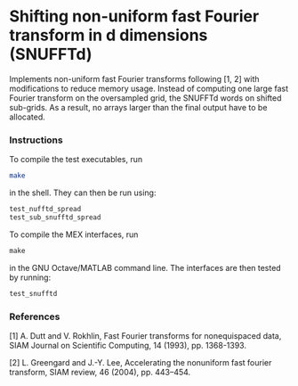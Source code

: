 # Shifting non-uniform fast Fourier transform in d dimensions (SNUFFTd)

Implements non-uniform fast Fourier transforms following [1, 2] with
modifications to reduce memory usage. Instead of computing one large fast
Fourier transform on the oversampled grid, the SNUFFTd words on shifted
sub-grids. As a result, no arrays larger than the final output have to be
allocated.

### Instructions

To compile the test executables, run

```bash
make
```

in the shell. They can then be run using:

```bash
test_nufftd_spread
test_sub_snufftd_spread
```

To compile the MEX interfaces, run

```octave
make
```

in the GNU Octave/MATLAB command line. The interfaces are then tested
by running:

```octave
test_snufftd
```

### References

[1] A. Dutt and V. Rokhlin, Fast Fourier transforms for nonequispaced data,
SIAM Journal on Scientific Computing, 14 (1993), pp. 1368-1393.

[2] L. Greengard and J.-Y. Lee, Accelerating the nonuniform fast fourier
transform, SIAM review, 46 (2004), pp. 443–454.
